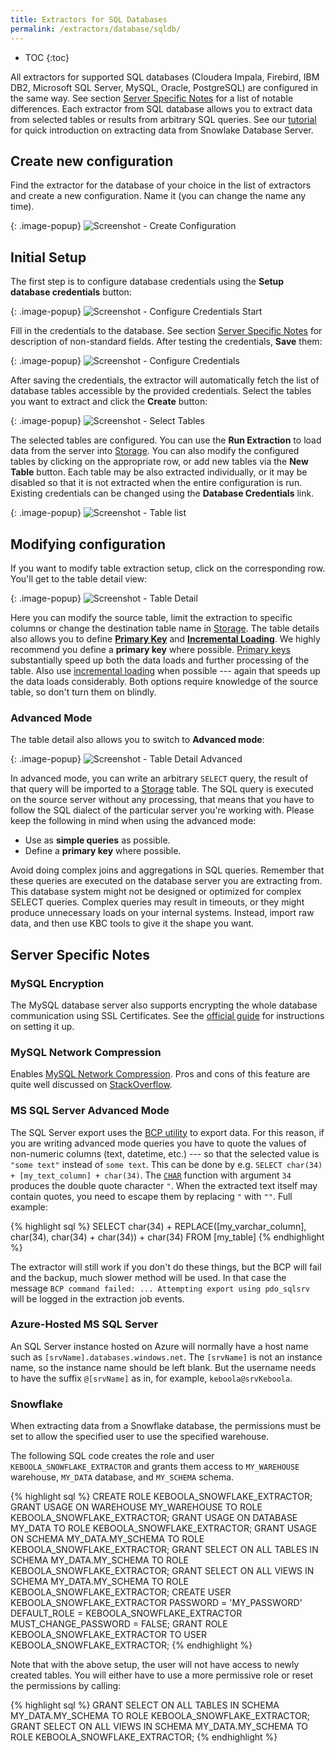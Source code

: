```yaml
---
title: Extractors for SQL Databases
permalink: /extractors/database/sqldb/
---
```


* TOC
{:toc}

All extractors for supported SQL databases (Cloudera Impala, Firebird, IBM DB2, Microsoft SQL Server, MySQL, Oracle, PostgreSQL) are configured
in the same way. See section [Server Specific Notes](#server-specific-notes) for a list of notable differences.
Each extractor from SQL database allows you to extract data from selected tables or results from arbitrary SQL queries.
See our [tutorial](/tutorial/load/database/) for quick introduction on extracting data from Snowlake Database Server.

## Create new configuration
Find the extractor for the database of your choice in the list of extractors and create a new configuration. Name it (you can change the name any time).

{: .image-popup}
![Screenshot - Create Configuration](/extractors/database/sqldb/create-configuration.png)

## Initial Setup
The first step is to configure database credentials using the **Setup database credentials** button:

{: .image-popup}
![Screenshot - Configure Credentials Start](/extractors/database/sqldb/configure-credentials-1.png)

Fill in the credentials to the database. See section [Server Specific Notes](#server-specific-notes) for description of non-standard fields.
After testing the credentials, **Save** them:

{: .image-popup}
![Screenshot - Configure Credentials](/extractors/database/sqldb/configure-credentials-2.png)

After saving the credentials, the extractor will automatically fetch the list of database tables accessible by the provided credentials.
Select the tables you want to extract and click the **Create** button:

{: .image-popup}
![Screenshot - Select Tables](/extractors/database/sqldb/select-tables-1.png)

The selected tables are configured. You can use the **Run Extraction** to load data from the server into [Storage](/storage/).
You can also modify the configured tables by clicking on the appropriate row, or add new tables via the **New Table** button.
Each table may be also extracted individually, or it may be disabled so that it is not extracted when the entire configuration is run.
Existing credentials can be changed using the **Database Credentials** link.

{: .image-popup}
![Screenshot - Table list](/extractors/database/sqldb/table-list-1.png)

## Modifying configuration
If you want to modify table extraction setup, click on the corresponding row. You'll get to the table detail view:

{: .image-popup}
![Screenshot - Table Detail](/extractors/database/sqldb/table-detail-1.png)

Here you can modify the source table, limit the extraction to specific columns or change the destination table name in
[Storage](/storage/). The table details also allows you to define [**Primary Key**](/storage/tables/#primary-keys-and-indexes)
and [**Incremental Loading**](/storage/tables/#incremental-loading).
We highly recommend you define a **primary key** where possible. [Primary keys](/storage/tables/#primary-keys-and-indexes) substantially
speed up both the data loads and further processing of the table. Also
use [incremental loading](/storage/tables/#incremental-loading) when possible --- again that speeds up the data loads considerably.
Both options require knowledge of the source table, so don't turn them on blindly.

### Advanced Mode
The table detail also allows you to switch to **Advanced mode**:

{: .image-popup}
![Screenshot - Table Detail Advanced](/extractors/database/sqldb/table-detail-2.png)

In advanced mode, you can write an arbitrary `SELECT` query, the result of that query will be imported to a
[Storage](/storage/) table. The SQL query is executed on the source server without any processing, that means that
you have to follow the SQL dialect of the particular server you're working with.
Please keep the following in mind when using the advanced mode:

- Use as **simple queries** as possible.
- Define a **primary key** where possible.

Avoid doing complex joins and aggregations in SQL queries.
Remember that these queries are executed on the database server you are extracting from.
This database system might not be designed or optimized for complex SELECT queries.
Complex queries may result in timeouts, or they might produce unnecessary loads on your internal systems.
Instead, import raw data, and then use KBC tools to give it the shape you want.

## Server Specific Notes

### MySQL Encryption
The MySQL database server also supports encrypting the whole database communication using SSL Certificates. See the
[official guide](http://dev.mysql.com/doc/refman/5.7/en/creating-ssl-files-using-openssl.html) for instructions on setting it up.

### MySQL Network Compression
Enables [MySQL Network Compression](https://dev.mysql.com/doc/refman/5.7/en/group-replication-message-compression.html). Pros and cons
of this feature are quite well discussed on [StackOverflow](https://stackoverflow.com/questions/2506460/when-should-i-use-mysql-compressed-protocol).

### MS SQL Server Advanced Mode
The SQL Server export uses the [BCP utility](https://docs.microsoft.com/en-us/sql/tools/bcp-utility?view=sql-server-2017) to export data.
For this reason, if you are writing advanced mode queries you have to quote the values of non-numeric columns (text, datetime, etc.) --- so that the selected
value is `"some text"` instead of `some text`. This can be done by e.g. `SELECT char(34) + [my_text_column] + char(34)`.
The [`CHAR`](https://docs.microsoft.com/en-us/sql/t-sql/functions/char-transact-sql?view=sql-server-2017) function with argument `34` produces
the double quote character `"`.
When the extracted text itself may contain quotes, you need to escape them by replacing `"` with `""`. Full example:

{% highlight sql %}
SELECT char(34) + REPLACE([my_varchar_column], char(34), char(34) + char(34)) + char(34) FROM [my_table]
{% endhighlight %}

The extractor will still work if you don't do these things, but the BCP will fail and the backup, much slower method
will be used. In that case the message  `BCP command failed: ... Attempting export using pdo_sqlsrv` will be logged in the extraction
job events.

### Azure-Hosted MS SQL Server
An SQL Server instance hosted on Azure will normally have a host name such as `[srvName].databases.windows.net`.
The `[srvName]` is not an instance name, so the instance name should be left blank.
But the username needs to have the suffix `@[srvName]` as in, for example, `keboola@srvKeboola`.

### Snowflake
When extracting data from a Snowflake database, the permissions must be set to allow the
specified user to use the specified warehouse.

The following SQL code creates the role and user `KEBOOLA_SNOWFLAKE_EXTRACTOR` and grants them access
to `MY_WAREHOUSE` warehouse, `MY_DATA` database, and `MY_SCHEMA` schema.

{% highlight sql %}
CREATE ROLE KEBOOLA_SNOWFLAKE_EXTRACTOR;
GRANT USAGE ON WAREHOUSE MY_WAREHOUSE TO ROLE KEBOOLA_SNOWFLAKE_EXTRACTOR;
GRANT USAGE ON DATABASE MY_DATA TO ROLE KEBOOLA_SNOWFLAKE_EXTRACTOR;
GRANT USAGE ON SCHEMA MY_DATA.MY_SCHEMA TO ROLE KEBOOLA_SNOWFLAKE_EXTRACTOR;
GRANT SELECT ON ALL TABLES IN SCHEMA MY_DATA.MY_SCHEMA TO ROLE KEBOOLA_SNOWFLAKE_EXTRACTOR;
GRANT SELECT ON ALL VIEWS IN SCHEMA MY_DATA.MY_SCHEMA TO ROLE KEBOOLA_SNOWFLAKE_EXTRACTOR;
CREATE USER KEBOOLA_SNOWFLAKE_EXTRACTOR PASSWORD = 'MY_PASSWORD' DEFAULT_ROLE = KEBOOLA_SNOWFLAKE_EXTRACTOR MUST_CHANGE_PASSWORD = FALSE;
GRANT ROLE KEBOOLA_SNOWFLAKE_EXTRACTOR TO USER KEBOOLA_SNOWFLAKE_EXTRACTOR;
{% endhighlight %}

Note that with the above setup, the user will not have access to newly created tables.
You will either have to use a more permissive role or reset the permissions by calling:

{% highlight sql %}
GRANT SELECT ON ALL TABLES IN SCHEMA MY_DATA.MY_SCHEMA TO ROLE KEBOOLA_SNOWFLAKE_EXTRACTOR;
GRANT SELECT ON ALL VIEWS IN SCHEMA MY_DATA.MY_SCHEMA TO ROLE KEBOOLA_SNOWFLAKE_EXTRACTOR;
{% endhighlight %}
